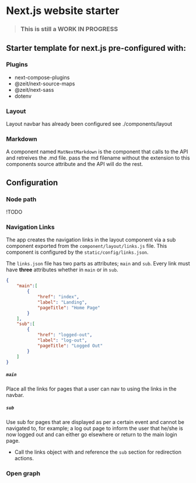 # Next.js website starter

> ### This is still a WORK IN PROGRESS

## Starter template for next.js pre-configured with:

### Plugins

- next-compose-plugins
- @zeit/next-source-maps
- @zeit/next-sass
- dotenv

### Layout

Layout navbar has already been configured see ./components/layout

### Markdown

A component named `MatNextMarkdown` is the component that calls to the API and retreives the .md file.
pass the md filename without the extension to this components source attribute and the API will do the rest.

## Configuration

### Node path

!TODO

### Navigation Links

The app creates the navigation links in the layout component via a sub component exported from the `component/layout/links.js` file. This component is configured by the `static/config/links.json`.

The `links.json` file has two parts as attributes; `main` and `sub`. Every link must have **three** attributes whether in `main` or in `sub`.
```json
{
    "main":[
        {
            "href": "index",
            "label": "Landing",
            "pageTitle": "Home Page"
        }
    ],
    "sub":[
        {
            "href": "logged-out",
            "label": "log-out",
            "pageTitle": "Logged Out"
        }
    ]
}
```

##### `main`

Place all the links for pages that a user can nav to using the links in the navbar.

##### `sub`

Use sub for pages that are displayed as per a certain event and cannot be navigated to, for example; a log out page to inform the user that he/she is now logged out and can either go elsewhere or return to the main login page.

- Call the links object with and reference the `sub` section for redirection actions.

### Open graph